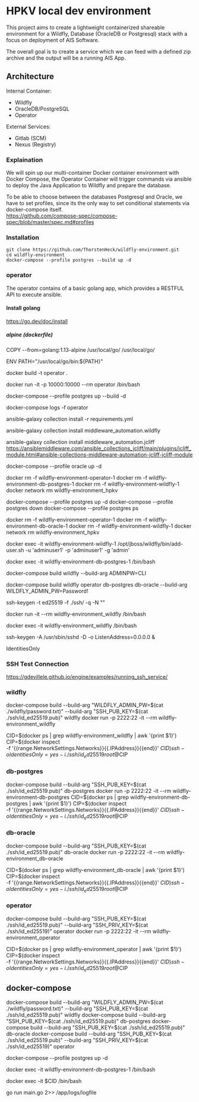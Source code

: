 # HPKV local dev environment

This project aims to create a lightweight containerized shareable environment for a Wildfly, Database (OracleDB or Postgresql) stack with a focus on deployment of AIS Software.

The overall goal is to create a service which we can feed with a defined zip archive and the output will be a running AIS App.

## Architecture

Internal Container:

- Wildfly 
- OracleDB/PostgreSQL 
- Operator

External Services:

- Gitlab (SCM)
- Nexus (Registry)

### Explaination

We will spin up our multi-container Docker container environment with Docker Compose, the Operator Container will trigger commands via ansible to deploy the Java Application to Wildfly and prepare the database.

To be able to choose between the databases Postgresql and Oracle, we have to set profiles, since its the only way to set conditional statements via docker-compose itself.  
https://github.com/compose-spec/compose-spec/blob/master/spec.md#profiles

### Installation

    git clone https://github.com/ThorstenHeck/wildfly-environment.git
    cd wildfly-environment
    docker-compose --profile postgres --build up -d

### operator

The operator contains of a basic golang app, which provides a RESTFUL API to execute ansible.

#### Install golang

https://go.dev/doc/install

##### alpine (dockerfile)

COPY --from=golang:1.13-alpine /usr/local/go/ /usr/local/go/
 
ENV PATH="/usr/local/go/bin:${PATH}"




docker build -t operator .

docker run -it -p 10000:10000 --rm operator /bin/bash

docker-compose --profile postgres up --build -d

docker-compose logs -f operator

ansible-galaxy collection install -r requirements.yml

ansible-galaxy collection install middleware_automation.wildfly

ansible-galaxy collection install middleware_automation.jcliff
https://ansiblemiddleware.com/ansible_collections_jcliff/main/plugins/jcliff_module.html#ansible-collections-middleware-automation-jcliff-jcliff-module




docker-compose --profile oracle up -d

docker rm -f wildfly-environment-operator-1
docker rm -f wildfly-environment-db-postgres-1
docker rm -f wildfly-environment-wildfly-1
docker network rm wildfly-environment_hpkv

docker-compose --profile postgres up -d
docker-compose --profile postgres down
docker-compose --profile postgres ps

docker rm -f wildfly-environment-operator-1
docker rm -f wildfly-environment-db-oracle-1
docker rm -f wildfly-environment-wildfly-1
docker network rm wildfly-environment_hpkv

docker exec -it wildfly-environment-wildfly-1 /opt/jboss/wildfly/bin/add-user.sh -u 'adminuser1' -p 'adminuser1' -g 'admin'

docker exec -it wildfly-environment-db-postgres-1 /bin/bash


docker-compose build wildfly --build-arg ADMINPW=CLI




docker-compose build wildfly operator db-postgres db-oracle --build-arg WILDFLY_ADMIN_PW=Password!

ssh-keygen -t ed25519 -f ./ssh/ -q -N "" 

docker run -it --rm wildfly-environment_wildfly /bin/bash

docker exec -it wildfly-environment_wildfly /bin/bash

ssh-keygen -A
/usr/sbin/sshd -D -o ListenAddress=0.0.0.0 &

IdentitiesOnly


### SSH Test Connection
https://gdevillele.github.io/engine/examples/running_ssh_service/


### wildfly
docker-compose build --build-arg "WILDFLY_ADMIN_PW=$(cat ./wildfly/password.txt)" --build-arg "SSH_PUB_KEY=$(cat ./ssh/id_ed25519.pub)" wildfly 
docker run -p 2222:22 -it --rm  wildfly-environment_wildfly

CID=$(docker ps | grep  wildfly-environment_wildfly | awk '{print $1}')
CIP=$(docker inspect \
  -f '{{range.NetworkSettings.Networks}}{{.IPAddress}}{{end}}' $CID)
ssh -o IdentitiesOnly=yes -i ./ssh/id_ed25519 root@$CIP

### db-postgres
docker-compose build  --build-arg "SSH_PUB_KEY=$(cat ./ssh/id_ed25519.pub)" db-postgres
docker run -p 2222:22 -it --rm  wildfly-environment-db-postgres
CID=$(docker ps | grep  wildfly-environment-db-postgres | awk '{print $1}')
CIP=$(docker inspect \
  -f '{{range.NetworkSettings.Networks}}{{.IPAddress}}{{end}}' $CID)
ssh -o IdentitiesOnly=yes -i ./ssh/id_ed25519 root@$CIP

### db-oracle
docker-compose build  --build-arg "SSH_PUB_KEY=$(cat ./ssh/id_ed25519.pub)" db-oracle
docker run -p 2222:22 -it --rm  wildfly-environment_db-oracle

CID=$(docker ps | grep  wildfly-environment_db-oracle | awk '{print $1}')
CIP=$(docker inspect \
  -f '{{range.NetworkSettings.Networks}}{{.IPAddress}}{{end}}' $CID)
ssh -o IdentitiesOnly=yes -i ./ssh/id_ed25519 root@$CIP

### operator
docker-compose build  --build-arg "SSH_PUB_KEY=$(cat ./ssh/id_ed25519.pub)" --build-arg "SSH_PRIV_KEY=$(cat ./ssh/id_ed25519)" operator
docker run -p 2222:22 -it --rm  wildfly-environment_operator

CID=$(docker ps | grep  wildfly-environment_operator | awk '{print $1}')
CIP=$(docker inspect \
  -f '{{range.NetworkSettings.Networks}}{{.IPAddress}}{{end}}' $CID)
ssh -o IdentitiesOnly=yes -i ./ssh/id_ed25519 root@$CIP


## docker-compose

docker-compose build --build-arg "WILDFLY_ADMIN_PW=$(cat ./wildfly/password.txt)" --build-arg "SSH_PUB_KEY=$(cat ./ssh/id_ed25519.pub)" wildfly 
docker-compose build  --build-arg "SSH_PUB_KEY=$(cat ./ssh/id_ed25519.pub)" db-postgres
docker-compose build  --build-arg "SSH_PUB_KEY=$(cat ./ssh/id_ed25519.pub)" db-oracle
docker-compose build  --build-arg "SSH_PUB_KEY=$(cat ./ssh/id_ed25519.pub)" --build-arg "SSH_PRIV_KEY=$(cat ./ssh/id_ed25519)" operator

docker-compose --profile postgres up -d


docker exec -it wildfly-environment-db-postgres-1 /bin/bash


docker exec -it $CID /bin/bash

go run main.go 2>> /app/logs/logfile